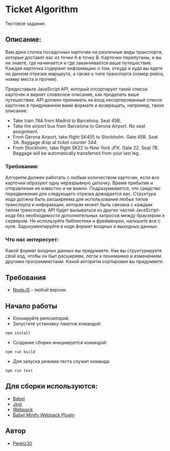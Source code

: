 # Ticket Algorithm
Тестовое задание.
## Описание:
Вам дана стопка посадочных карточек на различные виды транспорта, которые доставят вас из точки A в точку B. Карточки перепутаны, и вы не знаете, где начинается и где заканчивается ваше путешествие. Каждая карточка содержит информацию о том, откуда и куда вы едете на данном отрезке маршрута, а также о типе транспорта (номер рейса, номер места и прочее). 

Предоставьте JavaScript API, который отсортирует такой список карточек и вернет словесное описание, как проделать ваше путешествие. API должен принимать на вход несортированный список карточек в придуманном вами формате и возвращать, например, такое описание:
* Take train 78A from Madrid to Barcelona. Seat 45B.
* Take the airport bus from Barcelona to Gerona Airport. No seat assignment.
* From Gerona Airport, take flight SK455 to Stockholm. Gate 45B. Seat 3A. Baggage drop at ticket counter 344.
* From Stockholm, take flight SK22 to New York JFK. Gate 22. Seat 7B. Baggage will be automatically transferred from your last leg.
### Требования:
Алгоритм должен работать с любым количеством карточек, если все карточки образуют одну неразрывную цепочку. Время прибытия и отправления не известно и не важно. Подразумевается, что средство передвижения для следующего отрезка дожидается вас.
Структура кода должна быть расширяема для использования любых типов транспорта и информации, которая может быть связана с каждым типом транспорта.
API будет вызываться из других частей JavaScript-кода без необходимости дополнительных запросов между браузером и сервером.
Не используйте библиотеки и фреймворки, напишите все с нуля.
Задокументируйте в коде формат входных и выходных данных.
### Что нас интересует:
Какой формат входных данных вы придумаете.
Как вы структурируете свой код, чтобы он был расширяем, легок к пониманию и изменениям другими программистами.
Какой алгоритм сортировки вы придумаете.
## Требования
* [NodeJS](https://nodejs.org/en/) - любой версии.
## Начало работы
* Клонируйте репозиторий.
* Запустите установку пакетов командой:
```
npm install
```
* Создание сборки инициируется командой:
```
npm run build
```
* Для запуска режима теста служит команда:
```
npm run test
```

## Для сборки используются:

* [Babel](https://babeljs.io/)
* [Jest](https://facebook.github.io/jest/)
* [Webpack](https://webpack.github.io/)
* [Babel Minify Webpack Plugin](https://github.com/webpack-contrib/babel-minify-webpack-plugin)

## Автор

* [Peretz30](https://github.com/Peretz30)